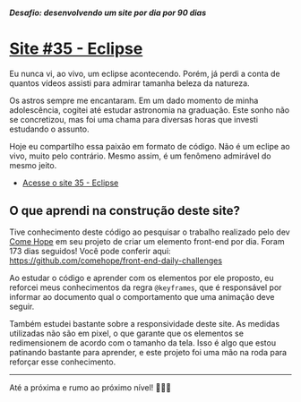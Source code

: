 ##### Desafio: desenvolvendo um site por dia por 90 dias 

# [Site #35 - Eclipse](https://www.dorlyneto.com/90sites/35-eclipse)

Eu nunca vi, ao vivo, um eclipse acontecendo. Porém, já perdi a conta de quantos vídeos assisti para admirar tamanha beleza da natureza.

Os astros sempre me encantaram. Em um dado momento de minha adolescência, cogitei até estudar astronomia na graduação. Este sonho não se concretizou, mas foi uma chama para diversas horas que investi estudando o assunto.

Hoje eu compartilho essa paixão em formato de código. Não é um eclipe ao vivo, muito pelo contrário. Mesmo assim, é um fenômeno admirável do mesmo jeito.

* [Acesse o site 35 - Eclipse](https://www.dorlyneto.com/90sites/35-eclipse)

## O que aprendi na construção deste site?
 
Tive conhecimento deste código ao pesquisar o trabalho realizado pelo dev [Come Hope](https://github.com/comehope) em seu projeto de criar um elemento front-end por dia. Foram 173 dias seguidos! Você pode conferir aqui: https://github.com/comehope/front-end-daily-challenges

Ao estudar o código e aprender com os elementos por ele proposto, eu reforcei meus conhecimentos da regra ```@keyframes```, que é responsável por informar ao documento qual o comportamento que uma animação deve seguir.

Também estudei bastante sobre a responsividade deste site. As medidas utilizadas não são em pixel, o que garante que os elementos se redimensionem de acordo com o tamanho da tela. Isso é algo que estou patinando bastante para aprender, e este projeto foi uma mão na roda para reforçar esse conhecimento.

---

Até a próxima e rumo ao próximo nível! 🚀🚀🚀